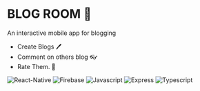 # BLOG ROOM 📖
An interactive mobile app for blogging
* Create Blogs :pen:
* Comment on others blog 👓
* Rate Them. 🌟


![React-Native](https://img.shields.io/badge/-React%20Native-blue?style=for-the-badge&logo=react)
![Firebase](https://img.shields.io/badge/-Firebase-yellow?style=for-the-badge&logo=firebase)
![Javascript](https://img.shields.io/badge/-Javascript-yellow?style=for-the-badge&logo=javaScript&labelColor=black)
![Express](https://img.shields.io/badge/-React-blue?style=for-the-badge&logo=React&logoColor=black)
![Typescript](https://img.shields.io/badge/-Typescript-blue?style=for-the-badge&logo=typescript&logoColor=white)
